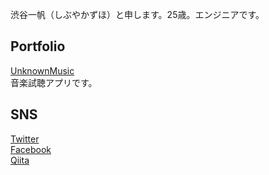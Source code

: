 渋谷一帆（しぶやかずほ）と申します。25歳。エンジニアです。

## Portfolio
[UnknownMusic](https://www.unknownmusic.net/)  
音楽試聴アプリです。  



## SNS
[Twitter](https://twitter.com/kazuho_web)  
[Facebook](https://www.facebook.com/kazuhoweb)  
[Qiita](https://qiita.com/studyitpc)
